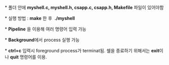 ﻿\* 폴더 안에 **myshell.c, myshell.h, csapp.c, csapp.h, Makefile** 파일이 있어야함

\* 실행 방법 : **make** 한 후  **./myshell** 

\* **Pipeline** 을 이용해 여러 명령어 입력 가능

\* **Background**에서 process 실행 가능

\* **ctrl+c** 입력시 foreground process가 terminat됨. 쉘을 종료하기 위해서는 **exit**이나 **quit** 명령어를 이용.